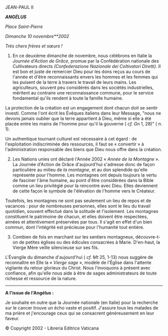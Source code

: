 JEAN-PAUL II

***ANGÉLUS***

*Place Saint-Pierre*

*Dimanche 10 novembre**2002*

*Très chers frères et sœurs !*

1. En ce deuxième dimanche de novembre, nous célébrons en Italie la *Journée d'Action de Grâce*, promue par la Confédération nationale des Cultivateurs directs *(Confederazione Nazionale dei Coltivatori Diretti)*. Il est bon et juste de remercier Dieu pour les dons reçus au cours de l'année et d'être reconnaissants envers les hommes et les femmes qui les puisent de la terre à travers le travail de leurs mains. Les agriculteurs, souvent peu considérés dans les sociétés industrielles, méritent au contraire une reconnaissance commune, pour le service fondamental qu'ils rendent à toute la famille humaine.

La protection de la création est un engagement dont chacun doit se sentir investi. Comme l'ont écrit les Évêques italiens dans leur Message, "nous ne devons jamais oublier que la terre appartient à Dieu, même si elle a été placée entre les mains de l'homme pour qu'il la gouverne ( *cf. Gn* 1, 28)" ( *n*. 1).

Un authentique tournant culturel est nécessaire à cet égard : de l'exploitation indiscriminée des ressources, il faut se « convertir » à l'administration responsable des biens que Dieu nous offre dans la création.

2. Les Nations unies ont déclaré l'Année 2002 « *Année de la Montagne* ». La Journée d'Action de Grâce d'aujourd'hui s'adresse donc de façon particulière au milieu de *la montagne*, et au don splendide qu'elle représente pour l'homme. Les montagnes ont depuis toujours la vertu de fasciner l'âme humaine, au point d'être considérées dans la Bible comme un lieu privilégié pour la rencontre avec Dieu. Elles deviennent de cette façon le symbole de l'élévation de l'homme vers le Créateur.

Toutefois, les montagnes ne sont pas seulement un lieu de repos et de vacances : pour de nombreuses personnes, elles sont le lieu du travail quotidien, souvent effectué dans la solitude et l'isolement. Les montagnes constituent le patrimoine de chacun, et elles doivent être respectées, aimées et attentivement préservées par tous. Il s'agit en effet d'un bien commun, dont l'intégrité est précieuse pour l'humanité tout entière.

3. Combien de fois en marchant sur les sentiers montagneux, découvre-t-on de petites églises ou des édicules consacrées à Marie. D'en-haut, la Vierge Mère veille silencieuse sur ses fils.

L'Évangile du dimanche d'aujourd'hui ( *cf. Mt* 25, 1-13) nous suggère de reconnaître en Elle la « *Vierge sage* », modèle de l'Église dans l'attente vigilante du retour glorieux du Christ. Nous l'invoquons à présent avec confiance, afin qu'elle nous aide à être de sages administrateurs de toute richesse et ressource de la nature.

** * **

**A l'issue de l'Angélus :**

Je souhaite en outre que la Journée nationale (en Italie) pour la recherche sur le cancer trouve un écho vaste et positif. J'assure tous les malades de ma prière et j'encourage ceux qui se consacrent généreusement en leur faveur.

© Copyright 2002 - Libreria Editrice Vaticana
